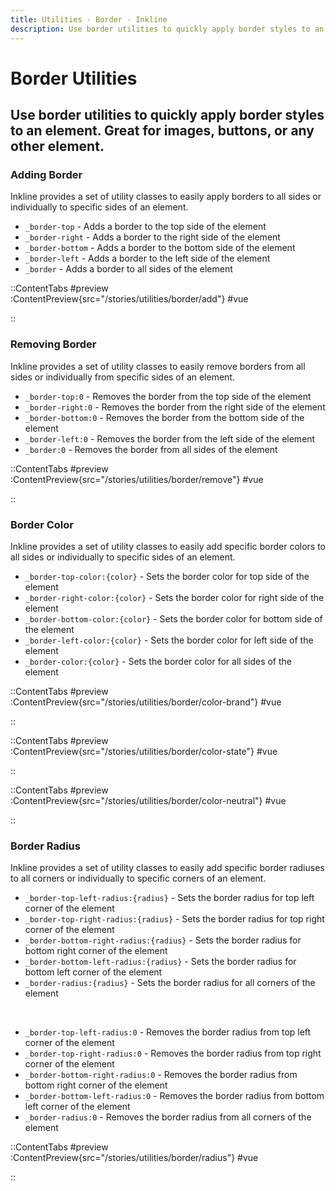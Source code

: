 ```yaml
---
title: Utilities - Border - Inkline
description: Use border utilities to quickly apply border styles to an element. Great for images, buttons, or any other element. 
---
```


# Border Utilities
## Use border utilities to quickly apply border styles to an element. Great for images, buttons, or any other element.

### Adding Border
Inkline provides a set of utility classes to easily apply borders to all sides or individually to specific sides of an element.

- `_border-top` - Adds a border to the top side of the element
- `_border-right` - Adds a border to the right side of the element
- `_border-bottom` - Adds a border to the bottom side of the element
- `_border-left` - Adds a border to the left side of the element
- `_border` - Adds a border to all sides of the element

::ContentTabs
#preview
:ContentPreview{src="/stories/utilities/border/add"}
#vue
<!-- Autodocs{src="@inkline/inkline/stories/utilities/border/add.raw.vue" lang="vue"} -->
::


### Removing Border
Inkline provides a set of utility classes to easily remove borders from all sides or individually from specific sides of an element.

- `_border-top:0` - Removes the border from the top side of the element
- `_border-right:0` - Removes the border from the right side of the element
- `_border-bottom:0` - Removes the border from the bottom side of the element
- `_border-left:0` - Removes the border from the left side of the element
- `_border:0` - Removes the border from all sides of the element

::ContentTabs
#preview
:ContentPreview{src="/stories/utilities/border/remove"}
#vue
<!-- Autodocs{src="@inkline/inkline/stories/utilities/border/remove.raw.vue" lang="vue"} -->
::


### Border Color
Inkline provides a set of utility classes to easily add specific border colors to all sides or individually to specific sides of an element.

- `_border-top-color:{color}` - Sets the border color for top side of the element
- `_border-right-color:{color}` - Sets the border color for right side of the element
- `_border-bottom-color:{color}` - Sets the border color for bottom side of the element
- `_border-left-color:{color}` - Sets the border color for left side of the element
- `_border-color:{color}` - Sets the border color for all sides of the element

::ContentTabs
#preview
:ContentPreview{src="/stories/utilities/border/color-brand"}
#vue
<!-- Autodocs{src="@inkline/inkline/stories/utilities/border/color-brand.raw.vue" lang="vue"} -->
::

::ContentTabs
#preview
:ContentPreview{src="/stories/utilities/border/color-state"}
#vue
<!-- Autodocs{src="@inkline/inkline/stories/utilities/border/color-state.raw.vue" lang="vue"} -->
::

::ContentTabs
#preview
:ContentPreview{src="/stories/utilities/border/color-neutral"}
#vue
<!-- Autodocs{src="@inkline/inkline/stories/utilities/border/color-neutral.raw.vue" lang="vue"} -->
::

### Border Radius
Inkline provides a set of utility classes to easily add specific border radiuses to all corners or individually to specific corners of an element.

- `_border-top-left-radius:{radius}` - Sets the border radius for top left corner of the element
- `_border-top-right-radius:{radius}` - Sets the border radius for top right corner of the element
- `_border-bottom-right-radius:{radius}` - Sets the border radius for bottom right corner of the element
- `_border-bottom-left-radius:{radius}` - Sets the border radius for bottom left corner of the element
- `_border-radius:{radius}` - Sets the border radius for all corners of the element

<br/>

- `_border-top-left-radius:0` - Removes the border radius from top left corner of the element
- `_border-top-right-radius:0` - Removes the border radius from top right corner of the element
- `_border-bottom-right-radius:0` - Removes the border radius from bottom right corner of the element
- `_border-bottom-left-radius:0` - Removes the border radius from bottom left corner of the element
- `_border-radius:0` - Removes the border radius from all corners of the element

::ContentTabs
#preview
:ContentPreview{src="/stories/utilities/border/radius"}
#vue
<!-- Autodocs{src="@inkline/inkline/stories/utilities/border/radius.raw.vue" lang="vue"} -->
::
